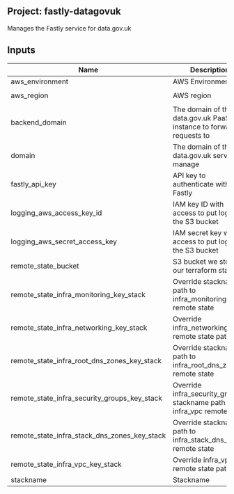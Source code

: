 ## Project: fastly-datagovuk

Manages the Fastly service for data.gov.uk


## Inputs

| Name | Description | Type | Default | Required |
|------|-------------|:----:|:-----:|:-----:|
| aws_environment | AWS Environment | string | - | yes |
| aws_region | AWS region | string | `eu-west-1` | no |
| backend_domain | The domain of the data.gov.uk PaaS instance to forward requests to | string | - | yes |
| domain | The domain of the data.gov.uk service to manage | string | - | yes |
| fastly_api_key | API key to authenticate with Fastly | string | - | yes |
| logging_aws_access_key_id | IAM key ID with access to put logs into the S3 bucket | string | - | yes |
| logging_aws_secret_access_key | IAM secret key with access to put logs into the S3 bucket | string | - | yes |
| remote_state_bucket | S3 bucket we store our terraform state in | string | - | yes |
| remote_state_infra_monitoring_key_stack | Override stackname path to infra_monitoring remote state | string | `` | no |
| remote_state_infra_networking_key_stack | Override infra_networking remote state path | string | `` | no |
| remote_state_infra_root_dns_zones_key_stack | Override stackname path to infra_root_dns_zones remote state | string | `` | no |
| remote_state_infra_security_groups_key_stack | Override infra_security_groups stackname path to infra_vpc remote state | string | `` | no |
| remote_state_infra_stack_dns_zones_key_stack | Override stackname path to infra_stack_dns_zones remote state | string | `` | no |
| remote_state_infra_vpc_key_stack | Override infra_vpc remote state path | string | `` | no |
| stackname | Stackname | string | - | yes |


